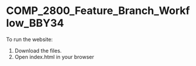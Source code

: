 # COMP_2800_Feature_Branch_Workflow_BBY34

To run the website:
1. Download the files.
2. Open index.html in your browser

